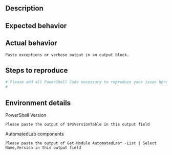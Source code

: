 <!-- 
Please be aware that we are only two people and can only help you if you help us.
Please fill out the entire issue template and do not delete sections. We really
do need that much info if you encounter an issue. 
-->

<!-- Required -->
## Description

<!--
Please describe your issue in as much detail as possible for us to understand it. Please
create **one GitHub issue for each problem you experience**. Otherwise it is hard to track
the progress.
Even though we develop AutomatedLab, we are not clairvoyant and need as many details as
possible to properly troubleshoot your issue. Thanks!
-->

<!-- Required -->
## Expected behavior

<!--
Please describe the expected behavior unless it is clear enough from the description
-->

<!-- Required -->
## Actual behavior

<!--
To make troubleshooting easier (unless the issue is easy to reproduce), the verbose output
of Install-Lab -Verbose will also be helpful in a code block.
-->

```output
Paste exceptions or verbose output in an output block.
```

<!-- Required -->
## Steps to reproduce

```powershell
# Please add all PowerShell Code necessary to reproduce your issue here.
# 
```

<!-- Required -->
## Environment details

<!-- Ideally, if you can: Upload a support package. ***Be warned, this may contain PII and confidential information***. If
in doubt, have a look at it first.
Support packages can be generated in the same PowerShell session you experience an error in with `New-PSFSupportPackage -Include All`

The support package allows us to retrieve all errors as well as all verbose messages, regardless of whether you have
used the Verbose parameter or not.
-->

PowerShell Version <!-- Required -->
```output
Please paste the output of $PSVersionTable in this output field
```

AutomatedLab components <!-- Required -->
```output
Please paste the output of Get-Module AutomatedLab* -List | Select Name,Version in this output field
```